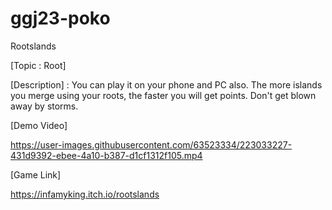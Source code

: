 # ggj23-poko

Rootslands

[Topic : Root]

[Description]
: You can play it on your phone and PC also. The more islands you merge using your roots, the faster you will get points. Don't get blown away by storms.

[Demo Video]

https://user-images.githubusercontent.com/63523334/223033227-431d9392-ebee-4a10-b387-d1cf1312f105.mp4

[Game Link]

https://infamyking.itch.io/rootslands
